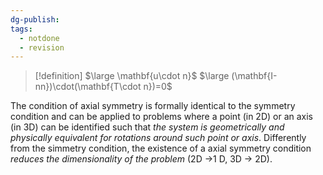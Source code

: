 ```yaml
---
dg-publish: 
tags:
  - notdone
  - revision
---
```

>[!definition]
>$\large \mathbf{u\cdot n}$
>$\large (\mathbf{I-nn})\cdot(\mathbf{T\cdot n})=0$ 

The condition of axial symmetry is formally identical to the symmetry   
condition and can be applied to problems where a point (in 2D) or an axis (in 3D) can be identified such that *the system is geometrically and physically equivalent for rotations around such point or axis*.
Differently from the simmetry condition, the existence of a axial symmetry condition *reduces the dimensionality of the problem* (2D ->1 D, 3D -> 2D).